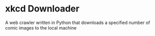 # xkcd Downloader
A web crawler written in Python that downloads a specified number of comic images to the local machine
